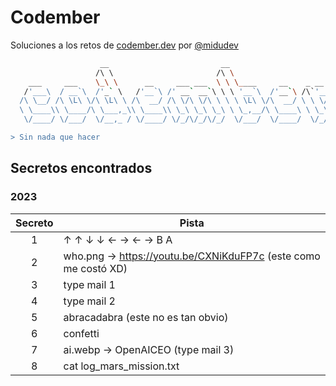 # Codember

Soluciones a los retos de [codember.dev](codember.dev) por [@midudev](https://github.com/midudev)

```bash
                    __                         __
                   /\ \                       /\ \
    ___     ___    \_\ \      __     ___ ___  \ \ \____     __    _ __
   /'___\  / __`\  /'_` \   /'__`\ /' __` __`\ \ \ '__`\  /'__`\ /\`'__\
  /\ \__/ /\ \L\ \/\ \L\ \ /\  __/ /\ \/\ \/\ \ \ \ \L\ \/\  __/ \ \ \/
  \ \____\\ \____/\ \___,_\\ \____\\ \_\ \_\ \_\ \ \_,__/\ \____\ \ \_\
   \/____/ \/___/  \/__,_ / \/____/ \/_/\/_/\/_/  \/___/  \/____/  \/_/

> Sin nada que hacer

```

## Secretos encontrados

### 2023

| Secreto 	| Pista                                                           	|
|:-------:	|-----------------------------------------------------------------	|
| 1       	| ↑ ↑ ↓ ↓ ← → ← → B A                                             	|
| 2       	| who.png -> https://youtu.be/CXNiKduFP7c (este como me costó XD) 	|
| 3       	| type mail 1                                                     	|
| 4       	| type mail 2                                                     	|
| 5       	| abracadabra (este no es tan obvio)                              	|
| 6       	| confetti                                                        	|
| 7       	| ai.webp -> OpenAICEO  (type mail 3)                                |
| 8       	| cat log_mars_mission.txt                                           |
